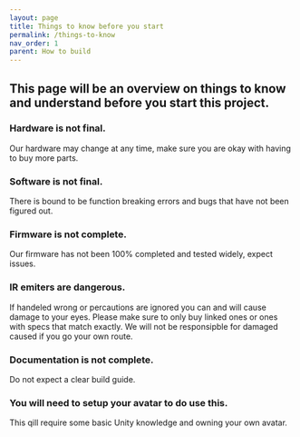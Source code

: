 ```yaml
---
layout: page
title: Things to know before you start
permalink: /things-to-know
nav_order: 1
parent: How to build
---
```


## This page will be an overview on things to know and understand before you start this project.

### Hardware is not final.
Our hardware may change at any time, make sure you are okay with having to buy more parts.

### Software is not final. 
There is bound to be function breaking errors and bugs that have not been figured out.

### Firmware is not complete.
Our firmware has not been 100% completed and tested widely, expect issues.

### IR emiters are dangerous.
If handeled wrong or percautions are ignored you can and will cause damage to your eyes. Please make sure to only buy linked ones or ones with specs that match exactly. We will not be responsipble for damaged caused if you go your own route.

### Documentation is not complete.
Do not expect a clear build guide.

### You will need to setup your avatar to do use this.
This qill require some basic Unity knowledge and owning your own avatar.

